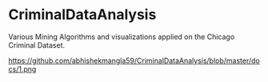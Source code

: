 # CriminalDataAnalysis

Various Mining Algorithms and visualizations applied on the Chicago Criminal Dataset.

https://github.com/abhishekmangla59/CriminalDataAnalysis/blob/master/docs/1.png
